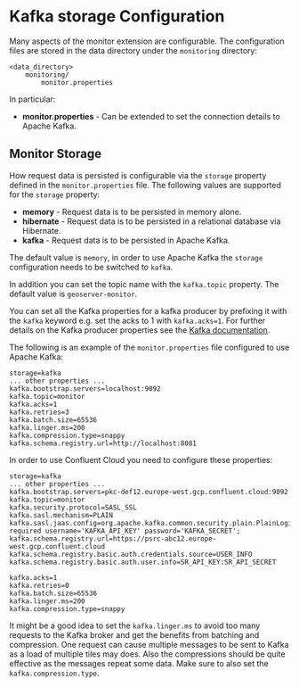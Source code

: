 # Kafka storage Configuration

Many aspects of the monitor extension are configurable. The configuration files are stored in the data directory under the `monitoring` directory:

    <data_directory>
        monitoring/
            monitor.properties

In particular:

-   **monitor.properties** - Can be extended to set the connection details to Apache Kafka.

## Monitor Storage

How request data is persisted is configurable via the `storage` property defined in the `monitor.properties` file. The following values are supported for the `storage` property:

-   **memory** - Request data is to be persisted in memory alone.
-   **hibernate** - Request data is to be persisted in a relational database via Hibernate.
-   **kafka** - Request data is to be persisted in Apache Kafka.

The default value is `memory`, in order to use Apache Kafka the `storage` configuration needs to be switched to `kafka`.

In addition you can set the topic name with the `kafka.topic` property. The default value is `geoserver-monitor`.

You can set all the Kafka properties for a kafka producer by prefixing it with the `kafka` keyword e.g. set the acks to 1 with `kafka.acks=1`. For further details on the Kafka producer properties see the [Kafka documentation](https://kafka.apache.org/documentation.html#producerconfigs).

The following is an example of the `monitor.properties` file configured to use Apache Kafka:

    storage=kafka
    ... other properties ...
    kafka.bootstrap.servers=localhost:9092
    kafka.topic=monitor
    kafka.acks=1
    kafka.retries=3
    kafka.batch.size=65536
    kafka.linger.ms=200
    kafka.compression.type=snappy
    kafka.schema.registry.url=http://localhost:8081

In order to use Confluent Cloud you need to configure these properties:

    storage=kafka
    ... other properties ...
    kafka.bootstrap.servers=pkc-def12.europe-west.gcp.confluent.cloud:9092
    kafka.topic=monitor
    kafka.security.protocol=SASL_SSL
    kafka.sasl.mechanism=PLAIN
    kafka.sasl.jaas.config=org.apache.kafka.common.security.plain.PlainLoginModule required username='KAFKA_API_KEY' password='KAFKA_SECRET';
    kafka.schema.registry.url=https://psrc-abc12.europe-west.gcp.confluent.cloud
    kafka.schema.registry.basic.auth.credentials.source=USER_INFO
    kafka.schema.registry.basic.auth.user.info=SR_API_KEY:SR_API_SECRET

    kafka.acks=1
    kafka.retries=0
    kafka.batch.size=65536
    kafka.linger.ms=200
    kafka.compression.type=snappy

It might be a good idea to set the `kafka.linger.ms` to avoid too many requests to the Kafka broker and get the benefits from batching and compression. One request can cause multiple messages to be sent to Kafka as a load of multiple tiles may does. Also the compressions should be quite effective as the messages repeat some data. Make sure to also set the `kafka.compression.type`.
